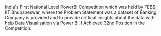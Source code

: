 India's First National Level PowerBi Competition which was held by FEBS, IIT Bhubaneswar, where the Problem Statement was a dataset of 
Banking Company is provided and to provide crittical insights about the data with help Data Visualisation via Power Bi.
I Achieved 32nd Position in the Competition.
